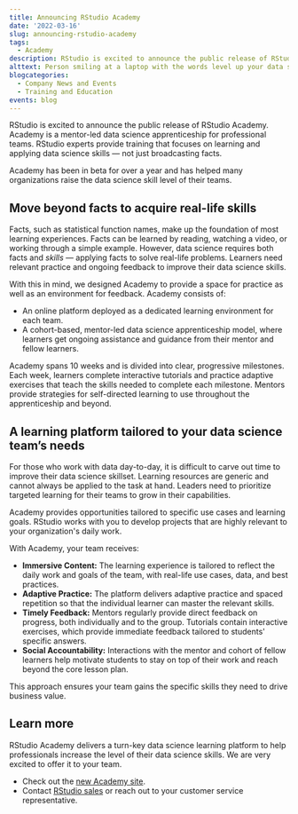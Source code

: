 ```yaml
---
title: Announcing RStudio Academy
date: '2022-03-16'
slug: announcing-rstudio-academy
tags:
  - Academy
description: RStudio is excited to announce the public release of RStudio Academy, a mentor-led data science apprenticeship for professional teams.
alttext: Person smiling at a laptop with the words level up your data science training with RStudio Academy
blogcategories:
  - Company News and Events
  - Training and Education
events: blog
---
```


RStudio is excited to announce the public release of RStudio Academy. Academy is a mentor-led data science apprenticeship for professional teams. RStudio experts provide training that focuses on learning and applying data science skills — not just broadcasting facts.

Academy has been in beta for over a year and has helped many organizations raise the data science skill level of their teams.

## Move beyond facts to acquire real-life skills

Facts, such as statistical function names, make up the foundation of most learning experiences. Facts can be learned by reading, watching a video, or working through a simple example. However, data science requires both facts and _skills_ — applying facts to solve real-life problems. Learners need relevant practice and ongoing feedback to improve their data science skills.

With this in mind, we designed Academy to provide a space for practice as well as an environment for feedback. Academy consists of:

* An online platform deployed as a dedicated learning environment for each team.
* A cohort-based, mentor-led data science apprenticeship model, where learners get ongoing assistance and guidance from their mentor and fellow learners.

Academy spans 10 weeks and is divided into clear, progressive milestones. Each week, learners complete interactive tutorials and practice adaptive exercises that teach the skills needed to complete each milestone. Mentors provide strategies for self-directed learning to use throughout the apprenticeship and beyond.

## A learning platform tailored to your data science team’s needs

For those who work with data day-to-day, it is difficult to carve out time to improve their data science skillset. Learning resources are generic and cannot always be applied to the task at hand. Leaders need to prioritize targeted learning for their teams to grow in their capabilities.

Academy provides opportunities tailored to specific use cases and learning goals. RStudio works with you to develop projects that are highly relevant to your organization's daily work.

With Academy, your team receives:

* **Immersive Content:** The learning experience is tailored to reflect the daily work and goals of the team, with real-life use cases, data, and best practices.
* **Adaptive Practice:** The platform delivers adaptive practice and spaced repetition so that the individual learner can master the relevant skills.
* **Timely Feedback:** Mentors regularly provide direct feedback on progress, both individually and to the group. Tutorials contain interactive exercises, which provide immediate feedback tailored to students' specific answers.
* **Social Accountability:** Interactions with the mentor and cohort of fellow learners help motivate students to stay on top of their work and reach beyond the core lesson plan.

This approach ensures your team gains the specific skills they need to drive business value.

## Learn more

RStudio Academy delivers a turn-key data science learning platform to help professionals increase the level of their data science skills. We are very excited to offer it to your team.

* Check out the <a href="https://www.rstudio.com/academy" target = "_blank">new Academy site</a>.
* Contact <a href="https://rstudio.chilipiper.com/book/academy-demo" target = "_blank">RStudio sales</a> or reach out to your customer service representative.
